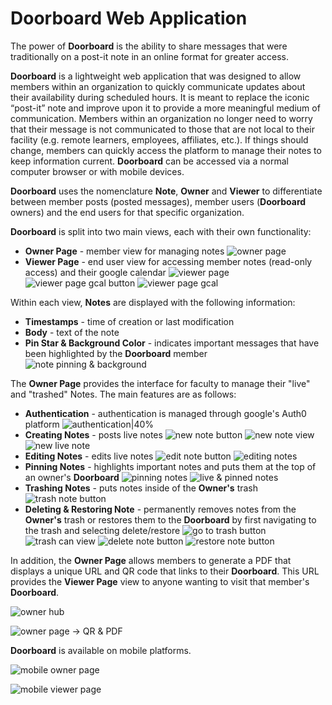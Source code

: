 # Doorboard Web Application

The power of **Doorboard** is the ability to share messages that were traditionally on a post-it note in an online format for greater access.

**Doorboard** is a lightweight web application that was designed to allow members within an organization to quickly communicate updates about their availability during scheduled hours. It is meant to replace the iconic “post-it” note and improve upon it to provide a more meaningful medium of communication. Members within an organization no longer need to worry that their message is not communicated to those that are not local to their facility (e.g. remote learners, employees, affiliates, etc.). If things should change, members can quickly access the platform to manage their notes to keep information current. **Doorboard** can be accessed via a normal computer browser or with mobile devices.

**Doorboard** uses the nomenclature **Note**, **Owner** and **Viewer** to differentiate between member posts (posted messages), member users (**Doorboard** owners) and the end users for that specific organization.

**Doorboard** is split into two main views, each with their own functionality:
- **Owner Page** - member view for managing notes
  ![owner page](doorboard_pamphlet_images/Doorboard%20Owner%20Page.png)
- **Viewer Page** - end user view for accessing member notes (read-only access) and their google calendar
  ![viewer page](doorboard_pamphlet_images/Doorboard%20Viewer%20Page.png)
  ![viewer page gcal button](doorboard_pamphlet_images/Doorboard%20g-cal%20button.png)
  ![viewer page gcal](doorboard_pamphlet_images/Doorboard%20-%20Gcal%20view.png)

Within each view, **Notes** are displayed with the following information:
- **Timestamps** - time of creation or last modification
- **Body** - text of the note
- **Pin Star & Background Color** - indicates important messages that have been highlighted by the **Doorboard** member
![note pinning & background](doorboard_pamphlet_images/Doorboard%20Live%20&%20Pinned%20Notes.png)

The **Owner Page** provides the interface for faculty to manage their "live" and "trashed" Notes. The main features are as follows:
- **Authentication** - authentication is managed through google's Auth0 platform
![authentication|40%](doorboard_pamphlet_images/Doorboard%20Auth0%20Login.png)
- **Creating Notes** - posts live notes
![new note button](doorboard_pamphlet_images/Doorboard%20Add%20Note%20Button.png)
![new note view](doorboard_pamphlet_images/Doorboard%20New%20Note%20View.png)
![new live note](doorboard_pamphlet_images/Doorboard%20Live%20Note.png)
- **Editing Notes** - edits live notes
![edit note button](doorboard_pamphlet_images/Doorboard%20Edit%20Note%20Button.png)
![editing notes](doorboard_pamphlet_images/Doorboard%20Edit%20Note%20View.png)
- **Pinning Notes** - highlights important notes and puts them at the top of an owner's **Doorboard**
![pinning notes](doorboard_pamphlet_images/Doorboard%20%20Pin%20Note%20Button.png)
![live & pinned notes](doorboard_pamphlet_images/Doorboard%20Live%20&%20Pinned%20Notes.png)
- **Trashing Notes** - puts notes inside of the **Owner's** trash
![trash note button](doorboard_pamphlet_images/Doorboard%20Move%20Note%20to%20Trash%20Button.png)
- **Deleting & Restoring Note** - permanently removes notes from the **Owner's** trash or restores them to the **Doorboard** by first navigating to the trash and selecting delete/restore
![go to trash button](doorboard_pamphlet_images/Doorboard%20Trash%20Can%20Button.png)
![trash can view](doorboard_pamphlet_images/Doorboard%20Trash%20Can%20View.png)
![delete note button](doorboard_pamphlet_images/Doorboard%20Delete%20from%20Trash%20Button.png)
![restore note button](doorboard_pamphlet_images/Doorboard%20Restore%20Note%20Button.png)

In addition, the **Owner Page** allows members to generate a PDF that displays a unique URL and QR code that links to their **Doorboard**. This URL provides the **Viewer Page** view to anyone wanting to visit that member's **Doorboard**.

![owner hub](doorboard_pamphlet_images/Doorboard%20Owner%20Hub.png)

![owner page -> QR & PDF](doorboard_pamphlet_images/Doorboard%20QR%20Code:PDF.png)

**Doorboard** is available on mobile platforms.

![mobile owner page](doorboard_pamphlet_images/Doorboard%20Mobile%20Owner%20View.png)

![mobile viewer page](doorboard_pamphlet_images/Doorboard%20Mobile%20Viewer%20View.png)